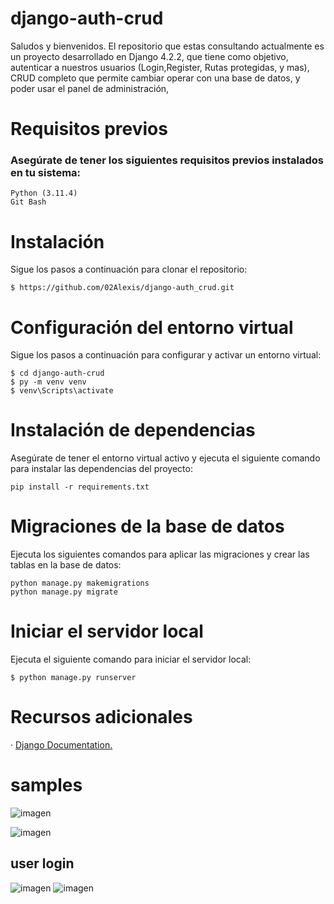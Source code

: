 # django-auth-crud

Saludos y bienvenidos. El repositorio que estas consultando actualmente es un proyecto desarrollado en Django 4.2.2, que tiene como objetivo,
autenticar a nuestros usuarios (Login,Register, Rutas protegidas, y mas), CRUD completo que permite cambiar operar con una base de datos, y poder usar el panel de administración,

# Requisitos previos
### Asegúrate de tener los siguientes requisitos previos instalados en tu sistema:
    Python (3.11.4)
    Git Bash

# Instalación

Sigue los pasos a continuación para clonar el repositorio:

    $ https://github.com/02Alexis/django-auth_crud.git

# Configuración del entorno virtual

Sigue los pasos a continuación para configurar y activar un entorno virtual:

    $ cd django-auth-crud
    $ py -m venv venv
    $ venv\Scripts\activate

# Instalación de dependencias
Asegúrate de tener el entorno virtual activo y ejecuta el siguiente comando para instalar las dependencias del proyecto:

    pip install -r requirements.txt

# Migraciones de la base de datos

Ejecuta los siguientes comandos para aplicar las migraciones y crear las tablas en la base de datos:

    python manage.py makemigrations
    python manage.py migrate

# Iniciar el servidor local

Ejecuta el siguiente comando para iniciar el servidor local:

    $ python manage.py runserver

# Recursos adicionales

· [Django Documentation.](https://www.djangoproject.com/download/)

# samples
![imagen](https://github.com/02Alexis/django-auth-crud/assets/99287560/9993fcb7-e443-4c9c-b95d-8dae1e155464)

![imagen](https://github.com/02Alexis/django-auth-crud/assets/99287560/15b4a4fc-c21f-4bc0-9910-bf8c281c6ee9)

## user login
![imagen](https://github.com/02Alexis/django-auth-crud/assets/99287560/f4685c21-964a-478a-aa49-170bdf5de17a)
![imagen](https://github.com/02Alexis/django-auth-crud/assets/99287560/3531d1e3-1813-4a21-922f-4913bf0c6419)

